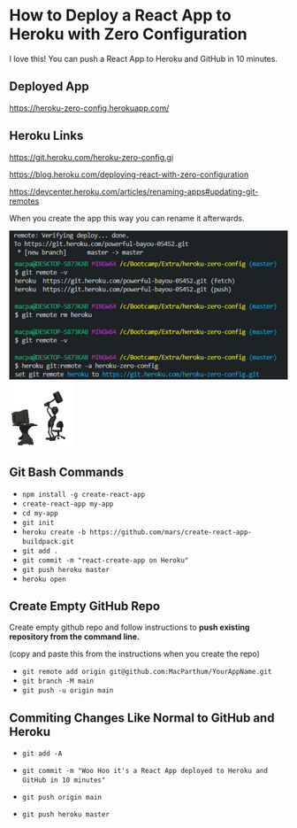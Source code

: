 # How to Deploy a React App to Heroku with Zero Configuration

I love this! You can push a React App to Heroku and GitHub in 10 minutes.

## Deployed App
https://heroku-zero-config.herokuapp.com/

## Heroku Links

https://git.heroku.com/heroku-zero-config.gi

https://blog.heroku.com/deploying-react-with-zero-configuration

https://devcenter.heroku.com/articles/renaming-apps#updating-git-remotes

When you create the app this way you can rename it afterwards.

![Renaming](public/screenShot.jpg)![PC Smash](public/smash.gif)

## Git Bash Commands

* `npm install -g create-react-app`
* `create-react-app my-app`
* `cd my-app`
* `git init`
* `heroku create -b https://github.com/mars/create-react-app-buildpack.git`
* `git add .`
* `git commit -m "react-create-app on Heroku"`
* `git push heroku master`
* `heroku open`

## Create Empty GitHub Repo

Create empty github repo and follow instructions to **push existing repository from the command line.**

(copy and paste this from the instructions when you create the repo)
* `git remote add origin git@github.com:MacParthum/YourAppName.git`
* `git branch -M main`
* `git push -u origin main`


## Commiting Changes Like Normal to GitHub and Heroku

* `git add -A`
* `git commit -m "Woo Hoo it's a React App deployed to Heroku and GitHub in 10 minutes"`
* `git push origin main`

* `git push heroku master`

